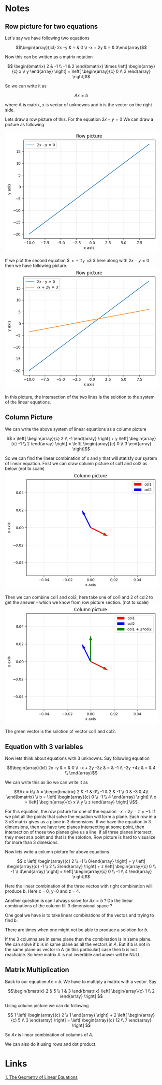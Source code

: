 

# Notes
## Row picture for two equations
Let's say we have following two equations

```math
\begin{array}{lcl} 
    2x -y & = & 0 \\ 
    -x + 2y & = & 3\end{array}
```
Now this can be written as a matrix notation

```math 
    \begin{bmatrix} 2 & -1 \\ 
                    -1 & 2 
    \end{bmatrix} 
    \times
    \left[ 
    \begin{array}{c} x \\ y \end{array} 
    \right] 
    =
    \left[ \begin{array}{c} 0 \\ 3 \end{array} 
    \right]
```
So we can write it as 
```math 
Ax = b
``` 

where A is matrix, x is vector of unknowns and b is the vector on the right side.

Lets draw a row picture of this. For the  equation $`2x -y  =  0`$ We can draw a picture as following

![First equation picture](https://github.com/awanm2/math/blob/main/linear_algeb/1806/001_lec_1_linear_eq/src/row_pic_y_2x.png)


If we plot the second equation $` -x + 2y = `3 $ here along with $` 2x -y = 0`$ then we have following picture.
![Second equation picture](https://github.com/awanm2/math/blob/main/linear_algeb/1806/001_lec_1_linear_eq/src/row_pic_y_2x_plus_other.png)

In this picture, the intersection of the two lines is the solotion to the system of the linear equations.

## Column Picture

We can write the above system of linear equations as a column picture

```math 
    x
    \left[ 
    \begin{array}{c} 2 \\ -1 \end{array} 
    \right]
    + 
    y
     \left[ 
    \begin{array}{c} -1 \\ 2 \end{array} 
    \right]
    =
    \left[ \begin{array}{c} 0 \\ 3 \end{array} 
    \right]
```    

So we can find the linear combination of x and y that will statisfy our system of linear equation. 
First we can draw column picture of col1 and col2 as below (not to scale)
![two columns plotted](https://github.com/awanm2/math/blob/main/linear_algeb/1806/001_lec_1_linear_eq/src/column_pic_two_cols.png)

Then we can combine col1 and col2, here take one of col1 and 2 of col2 to get the answer - which we know from row picture section. 
(not to scale)
![two columns with soln](https://github.com/awanm2/math/blob/main/linear_algeb/1806/001_lec_1_linear_eq/src/column_pic_two_cols_soln.png)

The green vector is the solotion of vector col1 and col2.

## Equation with 3 variables 

Now lets think about equations with 3 unknowns. Say following equation 
```math
\begin{array}{lcl} 
    2x -y & = & 0 \\ 
    -x + 2y -3z & = & -1 \\
       -3y  +4z & = & 4 \\
    
    \end{array}
```

We can write this as 
So we can write it as 
```math 
Ax = b\\ 
A = \begin{bmatrix} 2 & -1 & 0\\ 
                    -1 & 2 & -1 \\
                    0 & -3 & 4\\  
    \end{bmatrix} \\
b = \left[ 
  \begin{array}{c}  0 \\ -1 \\ 4 \end{array} 
  \right] \\
x = \left[ 
  \begin{array}{c}  x \\ y \\ z \end{array} 
  \right] \\
``` 

For this equation, the row picture for one of the equaion $` -x + 2y -z = -1 `$. If we plot all the points that solve the equation will form a plane. 
Each row in a 3 x3 matrix gives us a plane in 3 dimensions. If we have the equation in 3 dimensions, then we have two planes intersecting at some point, then 
intersection of those two planes give us a line. if all three planes intersect, they meet at a point and that is the solotion. Row picture is hard to visualize 
for more than 3 dimesions. 

Now lets write a column picture for above equations


```math 
    x
    \left[ 
    \begin{array}{c} 2 \\ -1 \\ 0\end{array} 
    \right]
    + 
    y
     \left[ 
    \begin{array}{c} -1 \\ 2 \\ 3\end{array} 
    \right]
    +
    z
     \left[ 
    \begin{array}{c} 0 \\ -1 \\ 4\end{array} 
    \right]
    =
    \left[ \begin{array}{c} 0 \\ -1 \\ 4 \end{array} 
    \right]
```    

Here the linear combination of the three vectos with right combination will produce b. Here x = 0, y=0 and z = 4.

Another question is can I always solve for $`Ax=b`$ ? Do the linear combinations of the column fill 3 dimensional space ?

One goal we have is to take linear combinations of the vectos and trying to find b. 

There are times when one might not be able to produce a solotion for $`b`$.  

If the 3 columns are in same plane then the combination is in same plane. We can solve if b is in same plane  as all the vectors in $`A`$. 
But if b is not in the same plane as vector in A (in this particular) case then b is not reachable. So here matrix A is not invertible and anwer will be NULL.

## Matrix Multiplication

Back to our equation $`Ax=b`$. We have to multiply a matrix with a vector. Say 

```math
\begin{bmatrix} 2 & 5 \\ 
                1 & 3 
    \end{bmatrix} 
    \left[ 
    \begin{array}{c} 1 \\ 2 \end{array} 
    \right] 
```

Using column picture we can do following 

```math
    1 \left[  \begin{array}{c} 2 \\ 1 \end{array} \right] 
    + 
    2 \left[  \begin{array}{c} 5 \\ 3 \end{array} \right] 
    = 
    \left[  \begin{array}{c} 12 \\  7 \end{array} \right] 
```

So $`Ax`$ is linear combination of columns of $`A`$.

We can also do it using rows and dot product.

# Links 
[1. The Geometry of Linear Equations](https://www.youtube.com/watch?v=J7DzL2_Na80)
